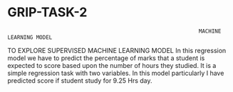 # GRIP-TASK-2
                                                                MACHINE LEARNING MODEL

TO EXPLORE SUPERVISED MACHINE LEARNING MODEL
In this regression model we have to predict the percentage of marks that a student is expected to score based upon the number of hours they studied. 
It is a simple regression task with two variables. 
In this model particularly I have predicted score if student study for 9.25 Hrs day.
